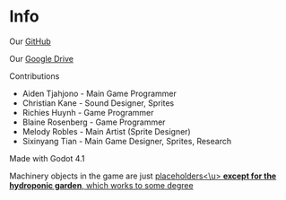 # Info

Our [GitHub](https://github.com/George-Washingtons-Children/NASA/blob/main/README.md)

Our [Google Drive](https://drive.google.com/drive/folders/1pBcwDzj6nq3gQMj1YZGA1K4VOy6Q2Ais?usp=sharing)

Contributions
- Aiden Tjahjono - Main Game Programmer
- Christian Kane - Sound Designer, Sprites
- Richies Huynh - Game Programmer
- Blaine Rosenberg - Game Programmer
- Melody Robles - Main Artist (Sprite Designer)
- Sixinyang Tian - Main Game Designer, Sprites, Research

Made with Godot 4.1

Machinery objects in the game are just <u>placeholders<\u> **except for the hydroponic garden**, which works to some degree
